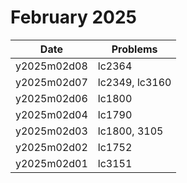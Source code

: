 # February 2025

| Date        | Problems       |
| ----------- | -------------- |
| y2025m02d08 | lc2364         |
| y2025m02d07 | lc2349, lc3160 |
| y2025m02d06 | lc1800         |
| y2025m02d04 | lc1790         |
| y2025m02d03 | lc1800, 3105   |
| y2025m02d02 | lc1752         |
| y2025m02d01 | lc3151         |
